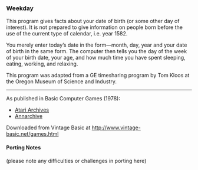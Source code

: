 ### Weekday

This program gives facts about your date of birth (or some other day of interest). It is not prepared to give information on people born before the use of the current type of calendar, i.e. year 1582.

You merely enter today’s date in the form—month, day, year and your date of birth in the same form. The computer then tells you the day of the week of your birth date, your age, and how much time you have spent sleeping, eating, working, and relaxing.

This program was adapted from a GE timesharing program by Tom Kloos at the Oregon Museum of Science and Industry.

---

As published in Basic Computer Games (1978):
- [Atari Archives](https://www.atariarchives.org/basicgames/showpage.php?page=179)
- [Annarchive](https://annarchive.com/files/Basic_Computer_Games_Microcomputer_Edition.pdf#page=194)

Downloaded from Vintage Basic at
http://www.vintage-basic.net/games.html

#### Porting Notes

(please note any difficulties or challenges in porting here)
